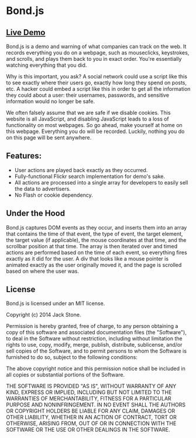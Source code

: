 # Bond.js

## [Live Demo](http://jackstonedev.com/portfolio/bond "Bond")

Bond.js is a demo and warning of what companies can track on the web. It records everything you do on a webpage, such as mouseclicks, keystrokes, and scrolls, and plays them back to you in exact order. You're essentially watching everything that you did. 

Why is this important, you ask? A social network could use a script like this to see exactly where their users go, exactly how long they spend on posts, etc. A hacker could embed a script like this in order to get all the information they could about a user: their usernames, passwords, and sensitive information would no longer be safe. 

We often falsely assume that we are safe if we disable cookies. This website is all JavaScript, and disabling JavaScript leads to a loss of functionality on most webpages. So go ahead, make yourself at home on this webpage. Everything you do will be recorded. Luckily, nothing you do on this page will be sent anywhere.

## Features:

- User actions are played back exactly as they occurred.
- Fully-functional Flickr search implementation for demo's sake.
- All actions are processed into a single array for developers to easily sell the data to advertisers.
- No Flash or cookie dependency.

## Under the Hood

Bond.js captures DOM events as they occur, and inserts them into an array that contains the time of that event, the type of event, the target element, the target value (if applicable), the mouse coordinates at that time, and the scrollbar position at that time.  The array is then iterated over and timed actions are performed based on the time of each event, so everything fires exactly as it did for the user.  A div that looks like a mouse pointer is animated exactly as the user originally moved it, and the page is scrolled based on where the user was.

## License

Bond.js is licensed under an MIT license.

Copyright (c) 2014 Jack Stone.

Permission is hereby granted, free of charge, to any person obtaining a copy of this software and associated documentation files (the "Software"), to deal in the Software without restriction, including without limitation the rights to use, copy, modify, merge, publish, distribute, sublicense, and/or sell copies of the Software, and to permit persons to whom the Software is furnished to do so, subject to the following conditions:

The above copyright notice and this permission notice shall be included in all copies or substantial portions of the Software.

THE SOFTWARE IS PROVIDED "AS IS", WITHOUT WARRANTY OF ANY KIND, EXPRESS OR IMPLIED, INCLUDING BUT NOT LIMITED TO THE WARRANTIES OF MERCHANTABILITY, FITNESS FOR A PARTICULAR PURPOSE AND NONINFRINGEMENT. IN NO EVENT SHALL THE AUTHORS OR COPYRIGHT HOLDERS BE LIABLE FOR ANY CLAIM, DAMAGES OR OTHER LIABILITY, WHETHER IN AN ACTION OF CONTRACT, TORT OR OTHERWISE, ARISING FROM, OUT OF OR IN CONNECTION WITH THE SOFTWARE OR THE USE OR OTHER DEALINGS IN THE SOFTWARE.
